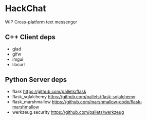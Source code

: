 # HackChat
WIP Cross-platform text messenger

## C++ Client deps
* glad
* glfw
* imgui
* libcurl

## Python Server deps
* flask https://github.com/pallets/flask
* flask_sqlalchemy https://github.com/pallets/flask-sqlalchemy
* flask_marshmallow https://github.com/marshmallow-code/flask-marshmallow
* werkzeug.security https://github.com/pallets/werkzeug

